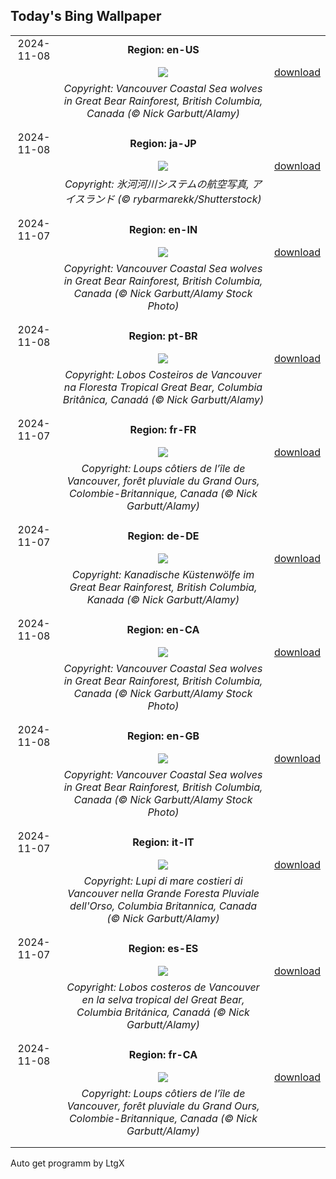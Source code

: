 ## Today's Bing Wallpaper
|      |      |      |
| :----: | :----: | :----: |
|2024-11-08|**Region: en-US**||
||![](https://www.bing.com/th?id=OHR.CanadaWolves_EN-US4285635290_UHD.jpg&pid=hp&w=1152&h=648&rs=1&c=4)| [download](https://www.bing.com/th?id=OHR.CanadaWolves_EN-US4285635290_UHD.jpg)|
||*Copyright: Vancouver Coastal Sea wolves in Great Bear Rainforest, British Columbia, Canada (© Nick Garbutt/Alamy)*
||
|||
|2024-11-08|**Region: ja-JP**||
||![](https://www.bing.com/th?id=OHR.GlacialRivers_JA-JP1694776093_UHD.jpg&pid=hp&w=1152&h=648&rs=1&c=4)| [download](https://www.bing.com/th?id=OHR.GlacialRivers_JA-JP1694776093_UHD.jpg)|
||*Copyright: 氷河河川システムの航空写真, アイスランド (© rybarmarekk/Shutterstock)*
||
|||
|2024-11-07|**Region: en-IN**||
||![](https://www.bing.com/th?id=OHR.CanadaWolves_EN-IN6734242410_UHD.jpg&pid=hp&w=1152&h=648&rs=1&c=4)| [download](https://www.bing.com/th?id=OHR.CanadaWolves_EN-IN6734242410_UHD.jpg)|
||*Copyright: Vancouver Coastal Sea wolves in Great Bear Rainforest, British Columbia, Canada (© Nick Garbutt/Alamy Stock Photo)*
||
|||
|2024-11-08|**Region: pt-BR**||
||![](https://www.bing.com/th?id=OHR.CanadaWolves_PT-BR2357751401_UHD.jpg&pid=hp&w=1152&h=648&rs=1&c=4)| [download](https://www.bing.com/th?id=OHR.CanadaWolves_PT-BR2357751401_UHD.jpg)|
||*Copyright: Lobos Costeiros de Vancouver na Floresta Tropical Great Bear, Columbia Britânica, Canadá (© Nick Garbutt/Alamy)*
||
|||
|2024-11-07|**Region: fr-FR**||
||![](https://www.bing.com/th?id=OHR.CanadaWolves_FR-FR6675938333_UHD.jpg&pid=hp&w=1152&h=648&rs=1&c=4)| [download](https://www.bing.com/th?id=OHR.CanadaWolves_FR-FR6675938333_UHD.jpg)|
||*Copyright: Loups côtiers de l’île de Vancouver,  forêt pluviale du Grand Ours, Colombie-Britannique, Canada (© Nick Garbutt/Alamy)*
||
|||
|2024-11-07|**Region: de-DE**||
||![](https://www.bing.com/th?id=OHR.CanadaWolves_DE-DE4376564886_UHD.jpg&pid=hp&w=1152&h=648&rs=1&c=4)| [download](https://www.bing.com/th?id=OHR.CanadaWolves_DE-DE4376564886_UHD.jpg)|
||*Copyright: Kanadische Küstenwölfe im Great Bear Rainforest, British Columbia, Kanada (© Nick Garbutt/Alamy)*
||
|||
|2024-11-08|**Region: en-CA**||
||![](https://www.bing.com/th?id=OHR.CanadaWolves_EN-CA3643391655_UHD.jpg&pid=hp&w=1152&h=648&rs=1&c=4)| [download](https://www.bing.com/th?id=OHR.CanadaWolves_EN-CA3643391655_UHD.jpg)|
||*Copyright: Vancouver Coastal Sea wolves in Great Bear Rainforest, British Columbia, Canada (© Nick Garbutt/Alamy Stock Photo)*
||
|||
|2024-11-08|**Region: en-GB**||
||![](https://www.bing.com/th?id=OHR.CanadaWolves_EN-GB5040698081_UHD.jpg&pid=hp&w=1152&h=648&rs=1&c=4)| [download](https://www.bing.com/th?id=OHR.CanadaWolves_EN-GB5040698081_UHD.jpg)|
||*Copyright: Vancouver Coastal Sea wolves in Great Bear Rainforest, British Columbia, Canada (© Nick Garbutt/Alamy Stock Photo)*
||
|||
|2024-11-07|**Region: it-IT**||
||![](https://www.bing.com/th?id=OHR.CanadaWolves_IT-IT3917855917_UHD.jpg&pid=hp&w=1152&h=648&rs=1&c=4)| [download](https://www.bing.com/th?id=OHR.CanadaWolves_IT-IT3917855917_UHD.jpg)|
||*Copyright: Lupi di mare costieri di Vancouver nella Grande Foresta Pluviale dell'Orso, Columbia Britannica, Canada (© Nick Garbutt/Alamy)*
||
|||
|2024-11-07|**Region: es-ES**||
||![](https://www.bing.com/th?id=OHR.CanadaWolves_ES-ES1988457082_UHD.jpg&pid=hp&w=1152&h=648&rs=1&c=4)| [download](https://www.bing.com/th?id=OHR.CanadaWolves_ES-ES1988457082_UHD.jpg)|
||*Copyright: Lobos costeros de Vancouver en la selva tropical del Great Bear, Columbia Británica, Canadá (© Nick Garbutt/Alamy)*
||
|||
|2024-11-08|**Region: fr-CA**||
||![](https://www.bing.com/th?id=OHR.CanadaWolves_FR-CA0494556833_UHD.jpg&pid=hp&w=1152&h=648&rs=1&c=4)| [download](https://www.bing.com/th?id=OHR.CanadaWolves_FR-CA0494556833_UHD.jpg)|
||*Copyright: Loups côtiers de l’île de Vancouver,  forêt pluviale du Grand Ours, Colombie-Britannique, Canada (© Nick Garbutt/Alamy)*
||
|||

Auto get programm by LtgX
